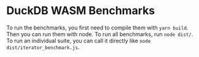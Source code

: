 # DuckDB WASM Benchmarks

To run the benchmarks, you first need to compile them with `yarn build`. Then you can run them with node. To run all benchmarks, run `node dist/`. To run an individual suite, you can call it directly like `node dist/iterator_benchmark.js`.
